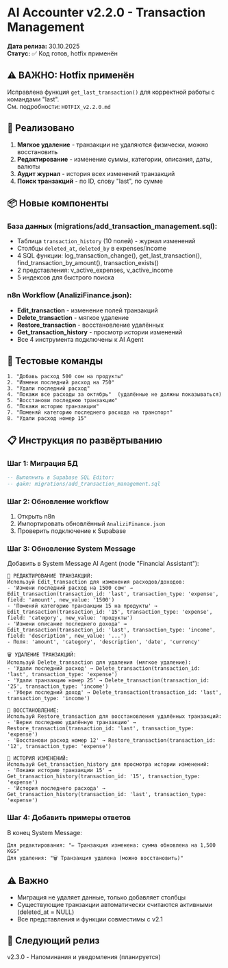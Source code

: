 # AI Accounter v2.2.0 - Transaction Management
**Дата релиза:** 30.10.2025  
**Статус:** ✅ Код готов, hotfix применён

## ⚠️ ВАЖНО: Hotfix применён
Исправлена функция `get_last_transaction()` для корректной работы с командами "last".  
См. подробности: `HOTFIX_v2.2.0.md`

## 🎯 Реализовано
1. **Мягкое удаление** - транзакции не удаляются физически, можно восстановить
2. **Редактирование** - изменение суммы, категории, описания, даты, валюты
3. **Аудит журнал** - история всех изменений транзакций
4. **Поиск транзакций** - по ID, слову "last", по сумме

## 📦 Новые компоненты
### База данных (migrations/add_transaction_management.sql):
- Таблица `transaction_history` (10 полей) - журнал изменений
- Столбцы `deleted_at`, `deleted_by` в expenses/income
- 4 SQL функции: log_transaction_change(), get_last_transaction(), find_transaction_by_amount(), transaction_exists()
- 2 представления: v_active_expenses, v_active_income
- 5 индексов для быстрого поиска

### n8n Workflow (AnaliziFinance.json):
- **Edit_transaction** - изменение полей транзакций
- **Delete_transaction** - мягкое удаление
- **Restore_transaction** - восстановление удалённых
- **Get_transaction_history** - просмотр истории изменений
- Все 4 инструмента подключены к AI Agent

## 🧪 Тестовые команды
```
1. "Добавь расход 500 сом на продукты"
2. "Измени последний расход на 750"
3. "Удали последний расход"
4. "Покажи все расходы за октябрь"  (удалённые не должны показываться)
5. "Восстанови последнюю транзакцию"
6. "Покажи историю транзакции"
7. "Поменяй категорию последнего расхода на транспорт"
8. "Удали расход номер 15"
```

## 📋 Инструкция по развёртыванию
### Шаг 1: Миграция БД
```sql
-- Выполнить в Supabase SQL Editor:
-- файл: migrations/add_transaction_management.sql
```

### Шаг 2: Обновление workflow
1. Открыть n8n
2. Импортировать обновлённый `AnaliziFinance.json`
3. Проверить подключение к Supabase

### Шаг 3: Обновление System Message
Добавить в System Message AI Agent (node "Financial Assistant"):

```
📝 РЕДАКТИРОВАНИЕ ТРАНЗАКЦИЙ:
Используй Edit_transaction для изменения расходов/доходов:
- 'Измени последний расход на 1500 сом' → Edit_transaction(transaction_id: 'last', transaction_type: 'expense', field: 'amount', new_value: '1500')
- 'Поменяй категорию транзакции 15 на продукты' → Edit_transaction(transaction_id: '15', transaction_type: 'expense', field: 'category', new_value: 'продукты')
- 'Измени описание последнего дохода' → Edit_transaction(transaction_id: 'last', transaction_type: 'income', field: 'description', new_value: '...')
- Поля: 'amount', 'category', 'description', 'date', 'currency'

🗑️ УДАЛЕНИЕ ТРАНЗАКЦИЙ:
Используй Delete_transaction для удаления (мягкое удаление):
- 'Удали последний расход' → Delete_transaction(transaction_id: 'last', transaction_type: 'expense')
- 'Удали транзакцию номер 25' → Delete_transaction(transaction_id: '25', transaction_type: 'income')
- 'Убери последний доход' → Delete_transaction(transaction_id: 'last', transaction_type: 'income')

🔄 ВОССТАНОВЛЕНИЕ:
Используй Restore_transaction для восстановления удалённых транзакций:
- 'Верни последнюю удалённую транзакцию' → Restore_transaction(transaction_id: 'last', transaction_type: 'expense')
- 'Восстанови расход номер 12' → Restore_transaction(transaction_id: '12', transaction_type: 'expense')

📜 ИСТОРИЯ ИЗМЕНЕНИЙ:
Используй Get_transaction_history для просмотра истории изменений:
- 'Покажи историю транзакции 15' → Get_transaction_history(transaction_id: '15', transaction_type: 'expense')
- 'История последнего расхода' → Get_transaction_history(transaction_id: 'last', transaction_type: 'expense')
```

### Шаг 4: Добавить примеры ответов
В конец System Message:
```
Для редактирования: "✏️ Транзакция изменена: сумма обновлена на 1,500 KGS"
Для удаления: "🗑️ Транзакция удалена (можно восстановить)"
```

## ⚠️ Важно
- Миграция не удаляет данные, только добавляет столбцы
- Существующие транзакции автоматически считаются активными (deleted_at = NULL)
- Все представления и функции совместимы с v2.1

## 🚀 Следующий релиз
v2.3.0 - Напоминания и уведомления (планируется)
